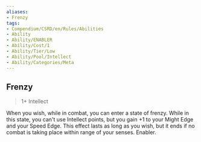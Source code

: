 ```yaml
---
aliases:
- Frenzy
tags:
- Compendium/CSRD/en/Rules/Abilities
- Ability
- Ability/ENABLER
- Ability/Cost/1
- Ability/Tier/Low
- Ability/Pool/Intellect
- Ability/Categories/Meta
---
```


  
## Frenzy  
>1+  Intellect  
  
When you wish, while in combat, you can enter a state of frenzy. While in this state, you can't use Intellect points, but you gain +1 to your Might Edge and your Speed Edge. This effect lasts as long as you wish, but it ends if no combat is taking place within range of your senses. Enabler.